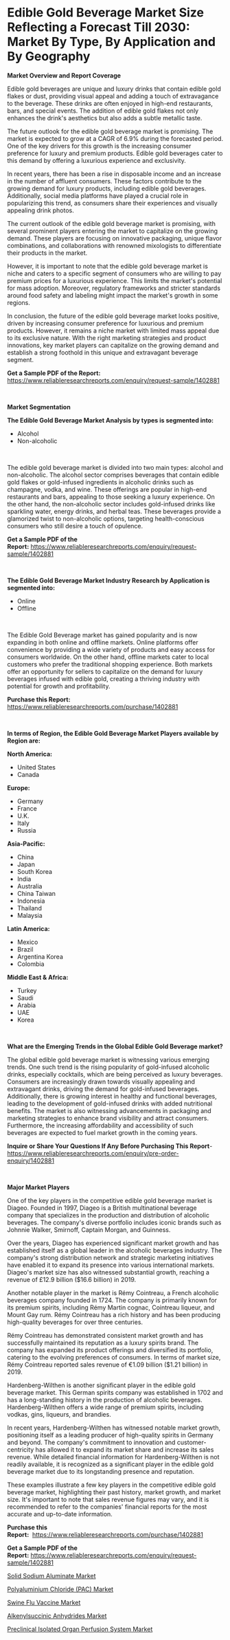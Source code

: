 <p><h1>Edible Gold Beverage Market Size Reflecting a Forecast Till 2030: Market By Type, By Application and By Geography</h1></p><p><strong>Market Overview and Report Coverage</strong></p>
<p><p>Edible gold beverages are unique and luxury drinks that contain edible gold flakes or dust, providing visual appeal and adding a touch of extravagance to the beverage. These drinks are often enjoyed in high-end restaurants, bars, and special events. The addition of edible gold flakes not only enhances the drink's aesthetics but also adds a subtle metallic taste.</p><p>The future outlook for the edible gold beverage market is promising. The market is expected to grow at a CAGR of 6.9% during the forecasted period. One of the key drivers for this growth is the increasing consumer preference for luxury and premium products. Edible gold beverages cater to this demand by offering a luxurious experience and exclusivity.</p><p>In recent years, there has been a rise in disposable income and an increase in the number of affluent consumers. These factors contribute to the growing demand for luxury products, including edible gold beverages. Additionally, social media platforms have played a crucial role in popularizing this trend, as consumers share their experiences and visually appealing drink photos.</p><p>The current outlook of the edible gold beverage market is promising, with several prominent players entering the market to capitalize on the growing demand. These players are focusing on innovative packaging, unique flavor combinations, and collaborations with renowned mixologists to differentiate their products in the market.</p><p>However, it is important to note that the edible gold beverage market is niche and caters to a specific segment of consumers who are willing to pay premium prices for a luxurious experience. This limits the market's potential for mass adoption. Moreover, regulatory frameworks and stricter standards around food safety and labeling might impact the market's growth in some regions.</p><p>In conclusion, the future of the edible gold beverage market looks positive, driven by increasing consumer preference for luxurious and premium products. However, it remains a niche market with limited mass appeal due to its exclusive nature. With the right marketing strategies and product innovations, key market players can capitalize on the growing demand and establish a strong foothold in this unique and extravagant beverage segment.</p></p>
<p><strong>Get a Sample PDF of the Report:</strong> <a href="https://www.reliableresearchreports.com/enquiry/request-sample/1402881">https://www.reliableresearchreports.com/enquiry/request-sample/1402881</a></p>
<p>&nbsp;</p>
<p><strong>Market Segmentation</strong></p>
<p><strong>The Edible Gold Beverage Market Analysis by types is segmented into:</strong></p>
<p><ul><li>Alcohol</li><li>Non-alcoholic</li></ul></p>
<p>&nbsp;</p>
<p><p>The edible gold beverage market is divided into two main types: alcohol and non-alcoholic. The alcohol sector comprises beverages that contain edible gold flakes or gold-infused ingredients in alcoholic drinks such as champagne, vodka, and wine. These offerings are popular in high-end restaurants and bars, appealing to those seeking a luxury experience. On the other hand, the non-alcoholic sector includes gold-infused drinks like sparkling water, energy drinks, and herbal teas. These beverages provide a glamorized twist to non-alcoholic options, targeting health-conscious consumers who still desire a touch of opulence.</p></p>
<p><strong>Get a Sample PDF of the Report:</strong>&nbsp;<a href="https://www.reliableresearchreports.com/enquiry/request-sample/1402881">https://www.reliableresearchreports.com/enquiry/request-sample/1402881</a></p>
<p>&nbsp;</p>
<p><strong>The Edible Gold Beverage Market Industry Research by Application is segmented into:</strong></p>
<p><ul><li>Online</li><li>Offline</li></ul></p>
<p>&nbsp;</p>
<p><p>The Edible Gold Beverage market has gained popularity and is now expanding in both online and offline markets. Online platforms offer convenience by providing a wide variety of products and easy access for consumers worldwide. On the other hand, offline markets cater to local customers who prefer the traditional shopping experience. Both markets offer an opportunity for sellers to capitalize on the demand for luxury beverages infused with edible gold, creating a thriving industry with potential for growth and profitability.</p></p>
<p><strong>Purchase this Report:</strong>&nbsp; <a href="https://www.reliableresearchreports.com/purchase/1402881">https://www.reliableresearchreports.com/purchase/1402881</a></p>
<p>&nbsp;</p>
<p><strong>In terms of Region, the Edible Gold Beverage Market Players available by Region are:</strong></p>
<p>
    <p> <strong> North America: </strong>
        <ul>
            <li>United States</li>
            <li>Canada</li>
        </ul>
        </p> 
    <p> <strong> Europe: </strong>
        <ul>
            <li>Germany</li>
            <li>France</li>
            <li>U.K.</li>
            <li>Italy</li>
            <li>Russia</li>
        </ul>
        </p> 
    <p> <strong> Asia-Pacific: </strong>
        <ul>
            <li>China</li>
            <li>Japan</li>
            <li>South Korea</li>
            <li>India</li>
            <li>Australia</li>
            <li>China Taiwan</li>
            <li>Indonesia</li>
            <li>Thailand</li>
            <li>Malaysia</li>
        </ul>
        </p> 
    <p> <strong> Latin America: </strong>
        <ul>
            <li>Mexico</li>
            <li>Brazil</li>
            <li>Argentina Korea</li>
            <li>Colombia</li>
        </ul>
        </p> 
    <p> <strong> Middle East & Africa: </strong>
        <ul>
            <li>Turkey</li>
            <li>Saudi</li>
            <li>Arabia</li>
            <li>UAE</li>
            <li>Korea</li>
        </ul>
    </p>
    </p>
<p>&nbsp;</p>
<p><strong>What are the Emerging Trends in the Global Edible Gold Beverage market?</strong></p>
<p><p>The global edible gold beverage market is witnessing various emerging trends. One such trend is the rising popularity of gold-infused alcoholic drinks, especially cocktails, which are being perceived as luxury beverages. Consumers are increasingly drawn towards visually appealing and extravagant drinks, driving the demand for gold-infused beverages. Additionally, there is growing interest in healthy and functional beverages, leading to the development of gold-infused drinks with added nutritional benefits. The market is also witnessing advancements in packaging and marketing strategies to enhance brand visibility and attract consumers. Furthermore, the increasing affordability and accessibility of such beverages are expected to fuel market growth in the coming years.</p></p>
<p><strong>Inquire or Share Your Questions If Any Before Purchasing This Report</strong>- <a href="https://www.reliableresearchreports.com/enquiry/pre-order-enquiry/1402881">https://www.reliableresearchreports.com/enquiry/pre-order-enquiry/1402881</a></p>
<p>&nbsp;</p>
<p><strong>Major Market Players</strong></p>
<p><p>One of the key players in the competitive edible gold beverage market is Diageo. Founded in 1997, Diageo is a British multinational beverage company that specializes in the production and distribution of alcoholic beverages. The company's diverse portfolio includes iconic brands such as Johnnie Walker, Smirnoff, Captain Morgan, and Guinness.</p><p>Over the years, Diageo has experienced significant market growth and has established itself as a global leader in the alcoholic beverages industry. The company's strong distribution network and strategic marketing initiatives have enabled it to expand its presence into various international markets. Diageo's market size has also witnessed substantial growth, reaching a revenue of £12.9 billion ($16.6 billion) in 2019.</p><p>Another notable player in the market is Rémy Cointreau, a French alcoholic beverages company founded in 1724. The company is primarily known for its premium spirits, including Rémy Martin cognac, Cointreau liqueur, and Mount Gay rum. Rémy Cointreau has a rich history and has been producing high-quality beverages for over three centuries.</p><p>Rémy Cointreau has demonstrated consistent market growth and has successfully maintained its reputation as a luxury spirits brand. The company has expanded its product offerings and diversified its portfolio, catering to the evolving preferences of consumers. In terms of market size, Rémy Cointreau reported sales revenue of €1.09 billion ($1.21 billion) in 2019.</p><p>Hardenberg-Wilthen is another significant player in the edible gold beverage market. This German spirits company was established in 1702 and has a long-standing history in the production of alcoholic beverages. Hardenberg-Wilthen offers a wide range of premium spirits, including vodkas, gins, liqueurs, and brandies.</p><p>In recent years, Hardenberg-Wilthen has witnessed notable market growth, positioning itself as a leading producer of high-quality spirits in Germany and beyond. The company's commitment to innovation and customer-centricity has allowed it to expand its market share and increase its sales revenue. While detailed financial information for Hardenberg-Wilthen is not readily available, it is recognized as a significant player in the edible gold beverage market due to its longstanding presence and reputation.</p><p>These examples illustrate a few key players in the competitive edible gold beverage market, highlighting their past history, market growth, and market size. It's important to note that sales revenue figures may vary, and it is recommended to refer to the companies' financial reports for the most accurate and up-to-date information.</p></p>
<p><strong>Purchase this Report:</strong>&nbsp;&nbsp;<a href="https://www.reliableresearchreports.com/purchase/1402881">https://www.reliableresearchreports.com/purchase/1402881</a></p>
<p></p>
<p><strong>Get a Sample PDF of the Report:</strong>&nbsp;<a href="https://www.reliableresearchreports.com/enquiry/request-sample/1402881">https://www.reliableresearchreports.com/enquiry/request-sample/1402881</a></p>
<p><p><a href="https://medium.com/@anamariaagolli86/solid-sodium-aluminate-market-analysis-and-sze-forecasted-for-period-from-2023-to-2030-02dc38e9da9f">Solid Sodium Aluminate Market</a></p><p><a href="https://medium.com/@greisdukagjini2014/polyaluminium-chloride-pac-market-size-market-outlook-and-market-forecast-2023-to-2030-ec15b9900f34">Polyaluminium Chloride (PAC) Market</a></p><p><a href="https://github.com/kholmovskayalyudmila/Market-Research-Report-List-1/blob/main/swine-flu-vaccine-market.md">Swine Flu Vaccine Market</a></p><p><a href="https://medium.com/@loretamusaj85/alkenylsuccinic-anhydrides-market-the-key-to-successful-business-strategy-forecast-till-2030-a2403345b513">Alkenylsuccinic Anhydrides Market</a></p><p><a href="https://github.com/sofyaavrova/Market-Research-Report-List-1/blob/main/preclinical-isolated-organ-perfusion-system-market.md">Preclinical Isolated Organ Perfusion System Market</a></p></p>